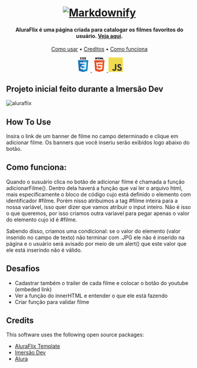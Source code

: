 
<h1 align="center">
  <br>
  <a href="http://www.amitmerchant.com/electron-markdownify"><img src="https://user-images.githubusercontent.com/49700354/112767362-b9f7a300-8fec-11eb-8f30-b48b4a30c7be.png" alt="Markdownify" width="200"></a>
  <br>
  
</h1>

<h4 align="center">AluraFlix é uma página criada para catalogar os filmes favoritos do usuário. <a href="https://codepen.io/imersao-dev/pen/XWpWrod?editors=0010" target="_blank">Veja aqui</a>.</h4>


<p align="center">
  <a href="#how-to-use">Como usar</a> •
  <a href="#credits">Creditos</a> •
  <a href="#como-funciona">Como funciona</a>
</p>


<p align="center">
  <p align="center"> <a href="https://www.w3schools.com/css/" target="_blank"> <img src="https://raw.githubusercontent.com/devicons/devicon/master/icons/css3/css3-original-wordmark.svg" alt="css3" width="40" height="40"/> </a> <a href="https://www.w3.org/html/" target="_blank"> <img src="https://raw.githubusercontent.com/devicons/devicon/master/icons/html5/html5-original-wordmark.svg" alt="html5" width="40" height="40"/> </a> <a href="https://developer.mozilla.org/en-US/docs/Web/JavaScript" target="_blank"> <img src="https://raw.githubusercontent.com/devicons/devicon/master/icons/javascript/javascript-original.svg" alt="javascript" width="40" height="40"/> </a> </p>

</p>

## Projeto inicial feito durante a Imersão Dev
![aluraflix](https://user-images.githubusercontent.com/49700354/112767203-b4e62400-8feb-11eb-8e38-5f88e6328c89.png)

## How To Use

Insira o link de um banner de filme no campo determinado e clique em adicionar filme. Os banners que você inseriu serão exibidos logo abaixo do botão.

## Como funciona:

Quando o susuário clica no botão de adicionar filme é chamada a função adicionarFilme(). Dentro dela haverá a função que vai ler o arquivo html, mais especificamente o bloco de código cujo está definido o elemento com identificador #filme. Porém nisso atribuimos a tag #filme inteira para a nossa variável, isso quer dizer que vamos atribuir o input inteiro. Não é isso o que queremos, por isso criamos outra variavel para pegar apenas o valor do elemento cujo id é #filme.

Sabendo disso, criamos uma condicional: se o valor do elemento (valor inserido no campo de texto) não terminar com .JPG ele não é inserido na página e o usuário será avisado por meio de um alert() que este valor que ele está inserindo não é válido.

## Desafios

* Cadastrar também o trailer de cada filme e colocar o botão do youtube (embeded link)
* Ver a função do innerHTML e entender o que ele está fazendo
* Criar função para validar filme

## Credits

This software uses the following open source packages:

- [AluraFlix Template](https://codepen.io/imersao-dev/pen/XWpWrod)
- [Imersão Dev](https://imersao.dev/aulas/aula05-aluraflix-interacoes-funcoes)
- [Alura](https://www.alura.com.br/)


